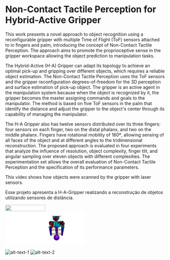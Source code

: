 # Non-Contact Tactile Perception for Hybrid-Active Gripper

This work presents a novel approach to object recognition using a reconfigurable gripper with multiple Time of Flight (ToF) sensors attached to in fingers and palm, introducing the concept of  Non-Contact Tactile Perception. The approach aims to promote the proprioceptive sense in the gripper workspace allowing the object prediction to manipulation tasks.

The Hybrid-Active (H-A) Gripper can adapt its topology to achieve an optimal pick-up and gripping over different objects, which requires a reliable object estimation. The Non-Contact Tactile Perception uses the ToF sensors and the gripper reconfiguration degrees-of-freedom for the 3D perception and surface estimation of pick-up object. The gripper is an active agent in the manipulation system because when the object is recognized by it, the gripper becomes the master assigning commands and goals to the manipulator. The method is based on five ToF sensors in the palm that identify the distance and adjust the gripper to the object's center through its capability of managing the manipulator.

The H-A Gripper also has twelve sensors distributed over its three fingers: four sensors on each finger, two on the distal phalanx, and two on the middle phalanx. Fingers have rotational mobility of 180º, allowing sensing of all faces of the object and at different angles to the tridimensional reconstruction. 
The proposed approach is evaluated in four experiments that analyze the influence of resolution, object complexity, finger tilt, and angular sampling over eleven objects with different complexities. The experimentation set allows the overall evaluation of Non-Contact Tactile Perception and the specification of its performance parameters.


This video shows how objects were scanned by the gripper with laser sensors.

Esse projeto apresenta a H-A-Gripper realizando a reconstrução de objetos utilizando sensores de distância.

<p float="left">
<img src="https://github.com/jonathashmp/H-A-Gripper/blob/main/front_video_gif.gif" width=50% height=50%>
<img src="https://github.com/jonathashmp/H-A-Gripper/blob/main/top_video.gif" width=50% height=50%>
</p>

![alt-text-1](image1.png](https://github.com/jonathashmp/H-A-Gripper/blob/main/front_video_gif.gif) "title-1") ![alt-text-2]([image2.png](https://github.com/jonathashmp/H-A-Gripper/blob/main/top_video.gif) "title-2")
